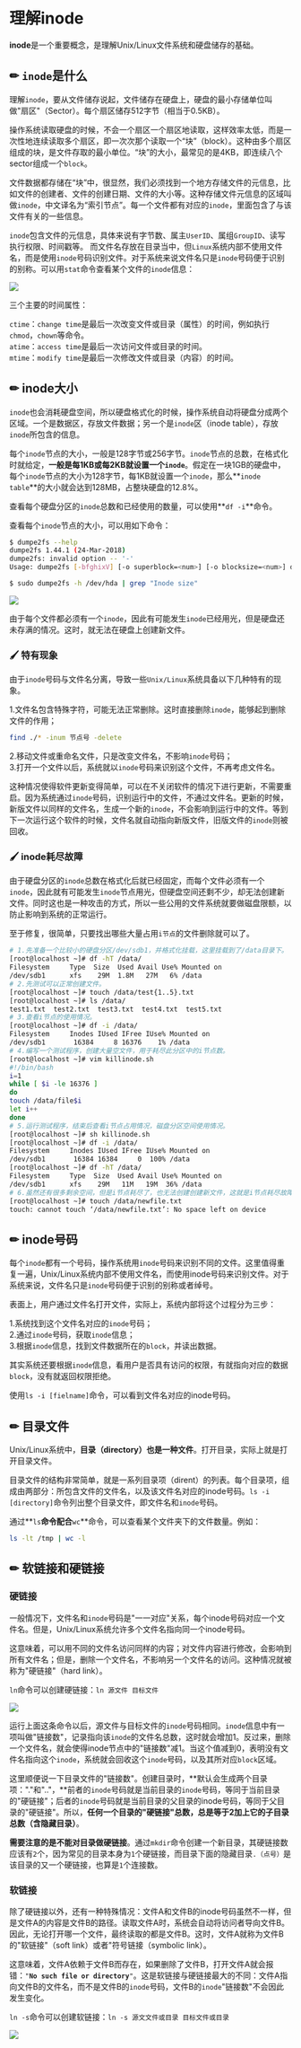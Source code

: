 # 理解inode

**inode**是一个重要概念，是理解Unix/Linux文件系统和硬盘储存的基础。

## ✏ `inode`是什么

理解`inode`，要从文件储存说起，文件储存在硬盘上，硬盘的最小存储单位叫做"扇区"（Sector）。每个扇区储存512字节（相当于0.5KB）。

操作系统读取硬盘的时候，不会一个扇区一个扇区地读取，这样效率太低，而是一次性地连续读取多个扇区，即一次次那个读取一个“块”（block）。这种由多个扇区组成的块，是文件存取的最小单位。“块”的大小，最常见的是4KB，即连续八个sector组成一个`block`。

文件数据都存储在“块”中，很显然，我们必须找到一个地方存储文件的元信息，比如文件的创建者、文件的创建日期、文件的大小等。这种存储文件元信息的区域叫做`inode`，中文译名为“索引节点”。每一个文件都有对应的`inode`，里面包含了与该文件有关的一些信息。

`inode`包含文件的元信息，具体来说有字节数、属主`UserID`、属组`GroupID`、读写执行权限、时间戳等。 而文件名存放在目录当中，但`Linux`系统内部不使用文件名，而是使用`inode`号码识别文件。对于系统来说文件名只是`inode`号码便于识别的别称。可以用`stat`命令查看某个文件的`inode`信息：

![](../../.gitbook/assets/2020-07-06_164519.png)

三个主要的时间属性：

`ctime`：`change time`是最后一次改变文件或目录（属性）的时间，例如执行`chmod`，`chown`等命令。  
`atime`：`access time`是最后一次访问文件或目录的时间。  
`mtime`：`modify time`是最后一次修改文件或目录（内容）的时间。

## ✏ inode大小

`inode`也会消耗硬盘空间，所以硬盘格式化的时候，操作系统自动将硬盘分成两个区域。一个是数据区，存放文件数据；另一个是`inode`区（inode table），存放`inode`所包含的信息。

每个`inode`节点的大小，一般是128字节或256字节。`inode`节点的总数，在格式化时就给定，**一般是每1KB或每2KB就设置一个`inode`**。假定在一块1GB的硬盘中，每个`inode`节点的大小为128字节，每1KB就设置一个`inode`，那么**`inode table`**的大小就会达到128MB，占整块硬盘的12.8%。

查看每个硬盘分区的`inode`总数和已经使用的数量，可以使用**`df -i`**命令。

查看每个`inode`节点的大小，可以用如下命令：

```bash
$ dumpe2fs --help
dumpe2fs 1.44.1 (24-Mar-2018)
dumpe2fs: invalid option -- '-'
Usage: dumpe2fs [-bfghixV] [-o superblock=<num>] [-o blocksize=<num>] device

$ sudo dumpe2fs -h /dev/hda | grep "Inode size"
```

![](../../.gitbook/assets/640.webp)

由于每个文件都必须有一个`inode`，因此有可能发生`inode`已经用光，但是硬盘还未存满的情况。这时，就无法在硬盘上创建新文件。

### 🖌 特有现象

由于`inode`号码与文件名分离，导致一些`Unix/Linux`系统具备以下几种特有的现象。

1.文件名包含特殊字符，可能无法正常删除。这时直接删除`inode`，能够起到删除文件的作用；

```bash
find ./* -inum 节点号 -delete
```

2.移动文件或重命名文件，只是改变文件名，不影响`inode`号码；  
3.打开一个文件以后，系统就以`inode`号码来识别这个文件，不再考虑文件名。

这种情况使得软件更新变得简单，可以在不关闭软件的情况下进行更新，不需要重启。因为系统通过`inode`号码，识别运行中的文件，不通过文件名。更新的时候，新版文件以同样的文件名，生成一个新的`inode`，不会影响到运行中的文件。等到下一次运行这个软件的时候，文件名就自动指向新版文件，旧版文件的`inode`则被回收。

### 🖌 inode耗尽故障

由于硬盘分区的`inode`总数在格式化后就已经固定，而每个文件必须有一个`inode`，因此就有可能发生`inode`节点用光，但硬盘空间还剩不少，却无法创建新文件。同时这也是一种攻击的方式，所以一些公用的文件系统就要做磁盘限额，以防止影响到系统的正常运行。

至于修复，很简单，只要找出哪些大量占用`i节点`的文件删除就可以了。

```bash
# 1.先准备一个比较小的硬盘分区/dev/sdb1，并格式化挂载，这里挂载到了/data目录下。
[root@localhost ~]# df -hT /data/
Filesystem     Type  Size  Used Avail Use% Mounted on
/dev/sdb1      xfs    29M  1.8M   27M   6% /data
# 2.先测试可以正常创建文件。
[root@localhost ~]# touch /data/test{1..5}.txt
[root@localhost ~]# ls /data/
test1.txt  test2.txt  test3.txt  test4.txt  test5.txt
# 3.查看i节点的使用情况。
[root@localhost ~]# df -i /data/
Filesystem     Inodes IUsed IFree IUse% Mounted on
/dev/sdb1       16384     8 16376    1% /data
# 4.编写一个测试程序，创建大量空文件，用于耗尽此分区中的i节点数。
[root@localhost ~]# vim killinode.sh
#!/bin/bash
i=1
while [ $i -le 16376 ]
do
touch /data/file$i
let i++
done
# 5.运行测试程序，结束后查看i节点占用情况，磁盘分区空间使用情况。
[root@localhost ~]# sh killinode.sh
[root@localhost ~]# df -i /data/
Filesystem     Inodes IUsed IFree IUse% Mounted on
/dev/sdb1       16384 16384     0  100% /data
[root@localhost ~]# df -hT /data/
Filesystem     Type  Size  Used Avail Use% Mounted on
/dev/sdb1      xfs    29M   11M   19M  36% /data
# 6.虽然还有很多剩余空间，但是i节点耗尽了，也无法创建创建新文件，这就是i节点耗尽故障。
[root@localhost ~]# touch /data/newfile.txt
touch: cannot touch ‘/data/newfile.txt’: No space left on device
```

## ✏ inode号码

每个`inode`都有一个号码，操作系统用`inode`号码来识别不同的文件。这里值得重复一遍，Unix/Linux系统内部不使用文件名，而使用inode号码来识别文件。对于系统来说，文件名只是`inode`号码便于识别的别称或者绰号。

表面上，用户通过文件名打开文件，实际上，系统内部将这个过程分为三步：

1.系统找到这个文件名对应的`inode`号码；  
2.通过`inode`号码，获取`inode`信息；  
3.根据`inode`信息，找到文件数据所在的`block`，并读出数据。

其实系统还要根据`inode`信息，看用户是否具有访问的权限，有就指向对应的数据`block`，没有就返回权限拒绝。

使用`ls -i [fielname]`命令，可以看到文件名对应的inode号码。

## ✏ 目录文件

Unix/Linux系统中，**目录（directory）也是一种文件**。打开目录，实际上就是打开目录文件。

目录文件的结构非常简单，就是一系列目录项（dirent）的列表。每个目录项，组成由两部分：所包含文件的文件名，以及该文件名对应的inode号码。`ls -i [directory]`命令列出整个目录文件，即文件名和`inode`号码。

通过**`ls`**命令配合**`wc`**命令，可以查看某个文件夹下的文件数量。例如：

```bash
ls -lt /tmp | wc -l
```

## ✏ 软链接和硬链接

### 硬链接

一般情况下，文件名和`inode`号码是"一一对应"关系，每个inode号码对应一个文件名。但是，Unix/Linux系统允许多个文件名指向同一个inode号码。

这意味着，可以用不同的文件名访问同样的内容；对文件内容进行修改，会影响到所有文件名；但是，删除一个文件名，不影响另一个文件名的访问。这种情况就被称为"硬链接"（hard link）。

`ln`命令可以创建硬链接：`ln 源文件 目标文件`

![](../../.gitbook/assets/640.png)

运行上面这条命令以后，源文件与目标文件的`inode`号码相同。`inode`信息中有一项叫做"链接数"，记录指向该`inode`的文件名总数，这时就会增加1。反过来，删除一个文件名，就会使得inode节点中的"链接数"减1。当这个值减到0，表明没有文件名指向这个`inode`，系统就会回收这个`inode`号码，以及其所对应`block`区域。

这里顺便说一下目录文件的"链接数"。创建目录时，**默认会生成两个目录项："."和".."，**前者的`inode`号码就是当前目录的`inode`号码，等同于当前目录的"硬链接"；后者的`inode`号码就是当前目录的父目录的inode号码，等同于父目录的"硬链接"。所以，**任何一个目录的"硬链接"总数，总是等于2加上它的子目录总数（含隐藏目录）**。

**需要注意的是不能对目录做硬链接**。通过`mkdir`命令创建一个新目录，其硬链接数应该有`2`个，因为常见的目录本身为`1`个硬链接，而目录下面的隐藏目录`.（点号）`是该目录的又一个硬链接，也算是`1`个连接数。

### 软链接

除了硬链接以外，还有一种特殊情况：文件A和文件B的inode号码虽然不一样，但是文件A的内容是文件B的路径。读取文件A时，系统会自动将访问者导向文件B。因此，无论打开哪一个文件，最终读取的都是文件B。这时，文件A就称为文件B的"软链接"（soft link）或者"符号链接（symbolic link）。

这意味着，文件A依赖于文件B而存在，如果删除了文件B，打开文件A就会报错：`"`**`No such file or directory`**`"`。这是软链接与硬链接最大的不同：文件A指向文件B的文件名，而不是文件B的`inode`号码，文件B的`inode`"链接数"不会因此发生变化。

`ln -s`命令可以创建软链接：`ln -s 源文文件或目录 目标文件或目录`

![](../../.gitbook/assets/640%20%281%29.png)




